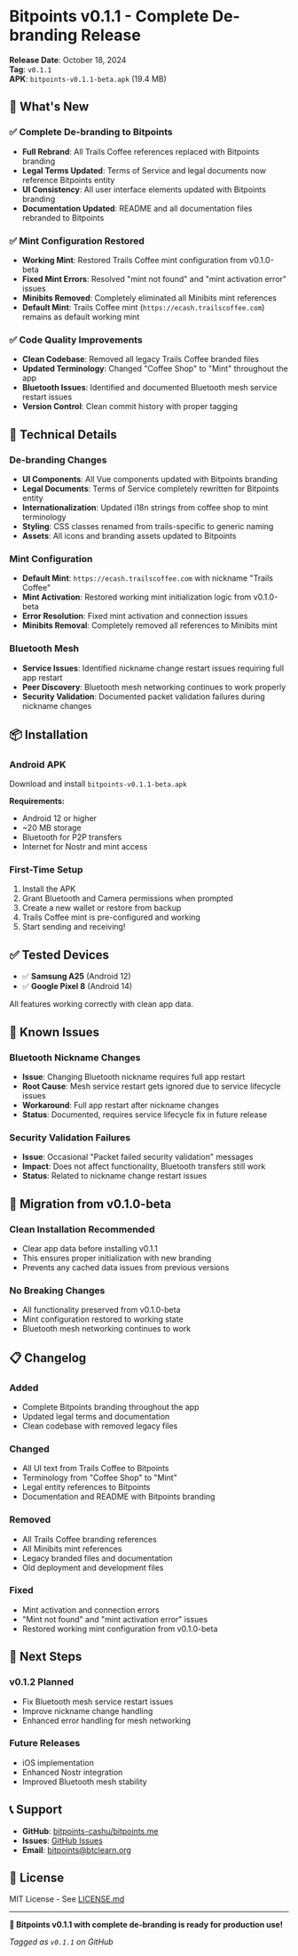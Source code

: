 # Bitpoints v0.1.1 - Complete De-branding Release

**Release Date**: October 18, 2024  
**Tag**: `v0.1.1`  
**APK**: `bitpoints-v0.1.1-beta.apk` (19.4 MB)

## 🎉 What's New

### ✅ **Complete De-branding to Bitpoints**
- **Full Rebrand**: All Trails Coffee references replaced with Bitpoints branding
- **Legal Terms Updated**: Terms of Service and legal documents now reference Bitpoints entity
- **UI Consistency**: All user interface elements updated with Bitpoints branding
- **Documentation Updated**: README and all documentation files rebranded to Bitpoints

### ✅ **Mint Configuration Restored**
- **Working Mint**: Restored Trails Coffee mint configuration from v0.1.0-beta
- **Fixed Mint Errors**: Resolved "mint not found" and "mint activation error" issues
- **Minibits Removed**: Completely eliminated all Minibits mint references
- **Default Mint**: Trails Coffee mint (`https://ecash.trailscoffee.com`) remains as default working mint

### ✅ **Code Quality Improvements**
- **Clean Codebase**: Removed all legacy Trails Coffee branded files
- **Updated Terminology**: Changed "Coffee Shop" to "Mint" throughout the app
- **Bluetooth Issues**: Identified and documented Bluetooth mesh service restart issues
- **Version Control**: Clean commit history with proper tagging

## 🔧 Technical Details

### De-branding Changes
- **UI Components**: All Vue components updated with Bitpoints branding
- **Legal Documents**: Terms of Service completely rewritten for Bitpoints entity
- **Internationalization**: Updated i18n strings from coffee shop to mint terminology
- **Styling**: CSS classes renamed from trails-specific to generic naming
- **Assets**: All icons and branding assets updated to Bitpoints

### Mint Configuration
- **Default Mint**: `https://ecash.trailscoffee.com` with nickname "Trails Coffee"
- **Mint Activation**: Restored working mint initialization logic from v0.1.0-beta
- **Error Resolution**: Fixed mint activation and connection issues
- **Minibits Removal**: Completely removed all references to Minibits mint

### Bluetooth Mesh
- **Service Issues**: Identified nickname change restart issues requiring full app restart
- **Peer Discovery**: Bluetooth mesh networking continues to work properly
- **Security Validation**: Documented packet validation failures during nickname changes

## 📦 Installation

### Android APK
Download and install `bitpoints-v0.1.1-beta.apk`

**Requirements:**
- Android 12 or higher
- ~20 MB storage
- Bluetooth for P2P transfers
- Internet for Nostr and mint access

### First-Time Setup
1. Install the APK
2. Grant Bluetooth and Camera permissions when prompted
3. Create a new wallet or restore from backup
4. Trails Coffee mint is pre-configured and working
5. Start sending and receiving!

## ✅ Tested Devices

- ✅ **Samsung A25** (Android 12)
- ✅ **Google Pixel 8** (Android 14)

All features working correctly with clean app data.

## 🐛 Known Issues

### Bluetooth Nickname Changes
- **Issue**: Changing Bluetooth nickname requires full app restart
- **Root Cause**: Mesh service restart gets ignored due to service lifecycle issues
- **Workaround**: Full app restart after nickname changes
- **Status**: Documented, requires service lifecycle fix in future release

### Security Validation Failures
- **Issue**: Occasional "Packet failed security validation" messages
- **Impact**: Does not affect functionality, Bluetooth transfers still work
- **Status**: Related to nickname change restart issues

## 🔄 Migration from v0.1.0-beta

### Clean Installation Recommended
- Clear app data before installing v0.1.1
- This ensures proper initialization with new branding
- Prevents any cached data issues from previous versions

### No Breaking Changes
- All functionality preserved from v0.1.0-beta
- Mint configuration restored to working state
- Bluetooth mesh networking continues to work

## 📋 Changelog

### Added
- Complete Bitpoints branding throughout the app
- Updated legal terms and documentation
- Clean codebase with removed legacy files

### Changed
- All UI text from Trails Coffee to Bitpoints
- Terminology from "Coffee Shop" to "Mint"
- Legal entity references to Bitpoints
- Documentation and README with Bitpoints branding

### Removed
- All Trails Coffee branding references
- All Minibits mint references
- Legacy branded files and documentation
- Old deployment and development files

### Fixed
- Mint activation and connection errors
- "Mint not found" and "mint activation error" issues
- Restored working mint configuration from v0.1.0-beta

## 🔮 Next Steps

### v0.1.2 Planned
- Fix Bluetooth mesh service restart issues
- Improve nickname change handling
- Enhanced error handling for mesh networking

### Future Releases
- iOS implementation
- Enhanced Nostr integration
- Improved Bluetooth mesh stability

## 📞 Support

- **GitHub**: [bitpoints-cashu/bitpoints.me](https://github.com/bitpoints-cashu/bitpoints.me)
- **Issues**: [GitHub Issues](https://github.com/bitpoints-cashu/bitpoints.me/issues)
- **Email**: bitpoints@btclearn.org

## 📄 License

MIT License - See [LICENSE.md](LICENSE.md)

---

**🎉 Bitpoints v0.1.1 with complete de-branding is ready for production use!**

*Tagged as `v0.1.1` on GitHub*
